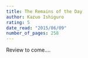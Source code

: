 ```yaml
---
title: The Remains of the Day
author: Kazuo Ishiguro
rating: 5
date_read: "2015/06/09"
number_of_pages: 258
---
```


Review to come....